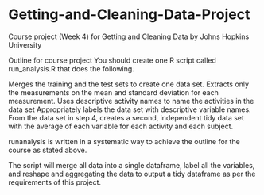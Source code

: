 # Getting-and-Cleaning-Data-Project

Course project (Week 4) for Getting and Cleaning Data by Johns Hopkins University

Outline for course project
You should create one R script called run_analysis.R that does the following.

Merges the training and the test sets to create one data set.
Extracts only the measurements on the mean and standard deviation for each measurement.
Uses descriptive activity names to name the activities in the data set
Appropriately labels the data set with descriptive variable names.
From the data set in step 4, creates a second, independent tidy data set with the average of each variable for each activity and each subject.

runanalysis is written in a systematic way to achieve the outline for the course as stated above.

The script will merge all data into a single dataframe, label all the variables, and reshape and aggregating the data to output a tidy dataframe as per the requirements of this project.

